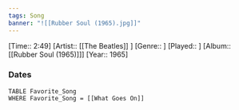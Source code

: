 ```yaml
---
tags: Song  
banner: "![[Rubber Soul (1965).jpg]]"
---
```

[Time:: 2:49]
[Artist:: [[The Beatles]] ]
[Genre:: ]
[Played:: ]
[Album:: [[Rubber Soul (1965)]]]
[Year:: 1965]
### Dates
````dataview
TABLE Favorite_Song
WHERE Favorite_Song = [[What Goes On]]
````